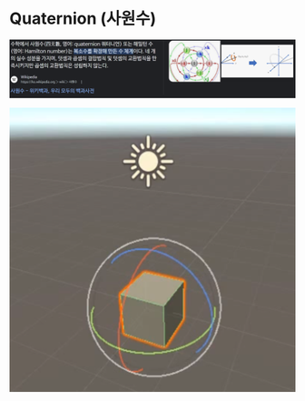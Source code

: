 # Quaternion (사원수)

![image-20240224150505903](../../../image/image-20240224150505903.png)

![image-20240224150853317](../../../image/image-20240224150853317.png)